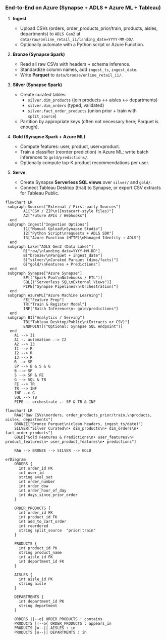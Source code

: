 ### End‑to‑End on Azure (Synapse + ADLS + Azure ML + Tableau)

1. **Ingest**
   - Upload CSVs (orders, order_products_prior/train, products, aisles, departments) to `ADLS Gen2` at `data/raw/online_retail_ii/landing_date=YYYY-MM-DD/`.
   - Optionally automate with a Python script or Azure Function.

2. **Bronze (Synapse Spark)**
   - Read all raw CSVs with headers + schema inference.
   - Standardize column names, add `ingest_ts`, `ingest_date`.
   - Write **Parquet** to `data/bronze/online_retail_ii/`.

3. **Silver (Synapse Spark)**
   - Create curated tables:
     - `silver.dim_products` (join products ↔ aisles ↔ departments)
     - `silver.dim_orders` (typed, validated)
     - `silver.fact_order_products` (union prior + train with `split_source`)
   - Partition by appropriate keys (often not necessary here; Parquet is enough).

4. **Gold (Synapse Spark + Azure ML)**
   - Compute features: user, product, user×product.
   - Train a classifier (reorder prediction) in Azure ML; write batch inferences to `gold/predictions/`.
   - Optionally compute top‑K product recommendations per user.

5. **Serve**
   - Create Synapse **Serverless SQL views** over `silver/` and `gold/`.
   - Connect Tableau Desktop (trial) to Synapse, or export CSV extracts for Tableau Public.
     
```mermaid
flowchart LR
 subgraph Sources["External / First‑party Sources"]
        A1["CSV / ZIP\n(Instacart-style files)"]
        A2["Future APIs / Webhooks"]
  end
 subgraph Ingest["Ingestion Options"]
        I1["Manual Upload\nSynapse Studio"]
        I2["Python Script\nrequests + ADLS SDK"]
        I3["Azure Function (HTTP)\nManaged Identity → ADLS"]
  end
 subgraph Lake["ADLS Gen2 (Data Lake)"]
        R["raw/\nlanding_date=YYYY‑MM‑DD"]
        B["bronze/\nParquet + ingest_date"]
        S["silver/\nCurated Parquet (dims/facts)"]
        G["gold/\nFeatures + Predictions"]
  end
 subgraph Synapse["Azure Synapse"]
        SP[("Spark Pool\nNotebooks / ETL")]
        SQL[("Serverless SQL\nExternal Views")]
        PIPE["Synapse Pipelines\n(Orchestration)"]
  end
 subgraph AzureML["Azure Machine Learning"]
        FE["Feature Prep"]
        TR["Train & Register Model"]
        INF["Batch Inference\n→ gold/predictions"]
  end
 subgraph BI["Analytics / Serving"]
        TB["Tableau Desktop/Public\n(Extracts or CSV)"]
        ENDPOINT[("Optional: Synapse SQL endpoint")]
  end
    A1 --> I1
    A1 -. automation .-> I2
    A2 --> I3
    I1 --> R
    I2 --> R
    I3 --> R
    R --> SP
    SP --> B & S & G
    B --> SP
    S --> SP & FE
    G --> SQL & TB
    FE --> TR
    TR --> INF
    INF --> G
    SQL --> TB
    PIPE -. orchestrate .- SP & TR & INF

```

``` mermaid
flowchart LR
    RAW["Raw CSVs\norders, order_products_prior/train,\nproducts, aisles, departments"]
    BRONZE["Bronze Parquet\n(clean headers, ingest_ts/date)"]
    SILVER["Silver Curated\n• dim_products\n• dim_orders\n• fact_order_products"]
    GOLD["Gold Features & Predictions\n• user_features\n• product_features\n• user_product_features\n• predictions"]

    RAW --> BRONZE --> SILVER --> GOLD
```
``` mermaid
erDiagram
    ORDERS {
      int order_id PK
      int user_id
      string eval_set
      int order_number
      int order_dow
      int order_hour_of_day
      int days_since_prior_order
    }

    ORDER_PRODUCTS {
      int order_id FK
      int product_id FK
      int add_to_cart_order
      int reordered
      string split_source  "prior|train"
    }

    PRODUCTS {
      int product_id PK
      string product_name
      int aisle_id FK
      int department_id FK
    }

    AISLES {
      int aisle_id PK
      string aisle
    }

    DEPARTMENTS {
      int department_id PK
      string department
    }

    ORDERS ||--o{ ORDER_PRODUCTS : contains
    PRODUCTS ||--o{ ORDER_PRODUCTS : appears_in
    PRODUCTS }o--|| AISLES : in
    PRODUCTS }o--|| DEPARTMENTS : in
```
